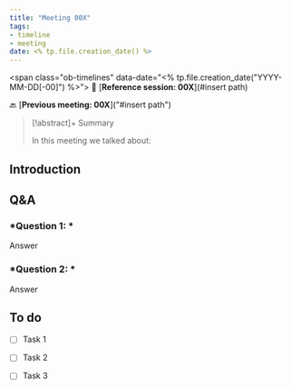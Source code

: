 ```yaml
---
title: "Meeting 00X"
tags:
- timeline
- meeting
date: <% tp.file.creation_date() %>
---
```

<span 
		class="ob-timelines"
		data-date="<% tp.file.creation_date("YYYY-MM-DD[-00]") %>">
</span>
📑 [**Reference session: 00X**](#insert path)

🔙 [**Previous meeting: 00X**]("#insert path")

> [!abstract]+ Summary
> 
> In this meeting we talked about:

## **Introduction**




## **Q&A**
### *Question 1: *
Answer
### *Question 2: *
Answer



## **To do**
* [ ] Task 1
* [ ] Task 2
* [ ] Task 3

